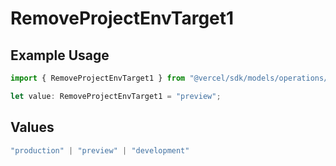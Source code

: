 # RemoveProjectEnvTarget1

## Example Usage

```typescript
import { RemoveProjectEnvTarget1 } from "@vercel/sdk/models/operations/removeprojectenv.js";

let value: RemoveProjectEnvTarget1 = "preview";
```

## Values

```typescript
"production" | "preview" | "development"
```